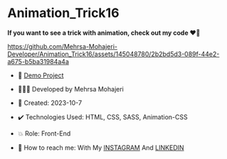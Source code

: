 # Animation_Trick16

**If you want to see a trick with animation, check out my code ♥️👀**

https://github.com/Mehrsa-Mohajeri-Developer/Animation_Trick16/assets/145048780/2b2bd5d3-089f-44e2-a675-b5ba31984a4a

- 🔗 [Demo Project](https://mehrsa-mohajeri-developer.github.io/Animation_Trick16/)
  
- 👩🏻‍💻 Developed by Mehrsa Mohajeri

- 📆 Created: 2023-10-7

- ✔️ Technologies Used: HTML, CSS, SASS, Animation-CSS

- 💥 Role: Front-End

- 📲 How to reach me: With My [INSTAGRAM](https://www.instagram.com/mehrsa_mohajeri_developer) And [LINKEDIN](https://www.linkedin.com/in/mehrsa-mohajeri-developer)
